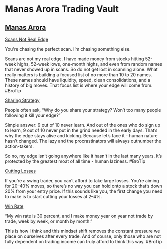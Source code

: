 
# **Manas Arora Trading Vault**

## [Manas Arora](https://x.com/iManasArora)

[Scans Not Real Edge](https://x.com/iManasArora/status/1958008843733995682)

You're chasing the perfect scan. I’m chasing something else.

Scans are not my real edge. I have made money from stocks hitting 52-week highs, 52-week lows, one-month highs, and even from random names that never showed up in scans. So do not get lost in scanning alone. What really matters is building a focused list of no more than 10 to 20 names. These names should have liquidity, speed, clean consolidations, and a history of big moves. That focus list is where your edge will come from.
#BroTip


[Sharing Strategy](https://x.com/iManasArora/status/1957685620815307180)

People often ask, “Why do you share your strategy? Won’t too many people following it kill your edge?”

Simple answer: 9 out of 10 never learn. And out of the ones who do sign up to learn, 9 out of 10 never put in the grind needed in the early days. That’s why the edge stays alive and kicking. Because let’s face it - human nature hasn’t changed. The lazy and the procrastinators will always outnumber the action-takers.

So no, my edge isn’t going anywhere like it hasn't in the last many years. It’s protected by the greatest moat of all time - human laziness.
#BroTip


[Cutting Losses](https://x.com/iManasArora/status/1909201242011639830)

If you’re a swing trader, you can’t afford to take large losses. You’re aiming for 20–40% moves, so there’s no way you can hold onto a stock that’s down 20% from your entry price. If this sounds like you, the first change you need to make is to start cutting your losses at 2–4%.

[Win Rate](https://x.com/iManasArora/status/1948655787179380970)

“My win rate is 30 percent, and I make money year on year not trade by trade, week by week, or month by month.”

This is how I think and this mindset shift removes the constant pressure we place on ourselves after every trade. And of course, only those who are not fully dependent on trading income can truly afford to think this way.
#BroTip
